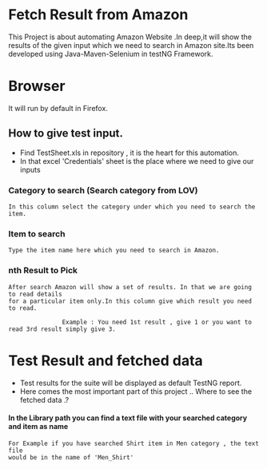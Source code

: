 # Fetch Result from Amazon

This Project is about automating Amazon Website .In deep,it will show the results of the given input which we need to search in Amazon site.Its been developed using Java-Maven-Selenium in testNG Framework.

# Browser 

It will run by default in Firefox.

## How to give test input. 

* Find TestSheet.xls in repository , it is the heart for this automation.
* In that excel 'Credentials' sheet is the place where we need to give our inputs

### Category to search (Search category from LOV)
    In this column select the category under which you need to search the item.

### Item to search 
    Type the item name here which you need to search in Amazon.
                  
### nth Result to Pick
    After search Amazon will show a set of results. In that we are going to read details
    for a particular item only.In this column give which result you need to read.
    
                   Example : You need 1st result , give 1 or you want to read 3rd result simply give 3.
 
 # Test Result and fetched data
 
 * Test results for the suite will be displayed as default TestNG report.
 * Here comes the most important part of this project .. Where to see the fetched data .?
 
 #### In the Library path you can find a text file with your searched category and item as name 
     
    For Example if you have searched Shirt item in Men category , the text file 
    would be in the name of 'Men_Shirt'
